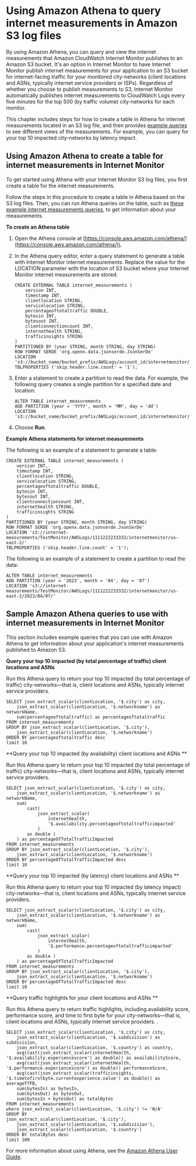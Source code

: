 # Using Amazon Athena to query internet measurements in Amazon S3 log files<a name="CloudWatch-IM-view-cw-tools.S3_athena"></a>

By using Amazon Athena, you can query and view the internet measurements that Amazon CloudWatch Internet Monitor publishes to an Amazon S3 bucket\. It's an option in Internet Monitor to have Internet Monitor publish internet measurements for your application to an S3 bucket for internet\-facing traffic for your monitored city\-networks \(client locations and ASNs, typically internet service providers or ISPs\)\. Regardless of whether you choose to publish measurements to S3, Internet Monitor automatically publishes internet measurements to CloudWatch Logs every five minutes for the top 500 \(by traffic volume\) city\-networks for each monitor\. 

This chapter includes steps for how to create a table in Athena for internet measurements located in an S3 log file, and then provides [example queries](#CloudWatch-IM-view-cw-tools.S3_athena.athena-sample-queries) to see different views of the measurements\. For example, you can query for your top 10 impacted city\-networks by latency impact\.  

## Using Amazon Athena to create a table for internet measurements in Internet Monitor<a name="CloudWatch-IM-view-cw-tools.S3_athena.athena-queries"></a>

To get started using Athena with your Internet Monitor S3 log files, you first create a table for the internet measurements\.

Follow the steps in this procedure to create a table in Athena based on the S3 log files\. Then, you can run Athena queries on the table, such as [these example internet measurements queries](#CloudWatch-IM-view-cw-tools.S3_athena.athena-sample-queries), to get information about your measurements\.

**To create an Athena table**

1. Open the Athena console at [https://console.aws.amazon.com/athena/](https://console.aws.amazon.com/athena/)\.

1. In the Athena query editor, enter a query statement to generate a table with Internet Monitor internet measurements\. Replace the value for the LOCATION parameter with the location of S3 bucket where your Internet Monitor internet measurements are stored\. 

   ```
   CREATE EXTERNAL TABLE internet_measurements (
       version INT,
       timestamp INT,
       clientlocation STRING,
       servicelocation STRING,
       percentageoftotaltraffic DOUBLE,
       bytesin INT,
       bytesout INT,
       clientconnectioncount INT,
       internethealth STRING,
       trafficinsights STRING
   )
   PARTITIONED BY (year STRING, month STRING, day STRING)
   ROW FORMAT SERDE 'org.openx.data.jsonserde.JsonSerDe'
   LOCATION
   's3://bucket_name/bucket_prefix/AWSLogs/account_id/internetmonitor/AWS_Region/'
   TBLPROPERTIES ('skip.header.line.count' = '1');
   ```

1. Enter a statement to create a partition to read the data\. For example, the following query creates a single partition for a specified date and location:

   ```
   ALTER TABLE internet_measurements
   ADD PARTITION (year = 'YYYY', month = 'MM', day = 'dd')
   LOCATION
   's3://bucket_name/bucket_prefix/AWSLogs/account_id/internetmonitor/AWS_Region/YYYY/MM/DD';
   ```

1. Choose **Run**\.

**Example Athena statements for internet measurements**

The following is an example of a statement to generate a table:

```
CREATE EXTERNAL TABLE internet_measurements (
    version INT,
    timestamp INT,
    clientlocation STRING,
    servicelocation STRING,
    percentageoftotaltraffic DOUBLE,
    bytesin INT,
    bytesout INT,
    clientconnectioncount INT,
    internethealth STRING,
    trafficinsights STRING
)
PARTITIONED BY (year STRING, month STRING, day STRING)
ROW FORMAT SERDE 'org.openx.data.jsonserde.JsonSerDe'
LOCATION 's3://internet-measurements/TestMonitor/AWSLogs/1111222233332/internetmonitor/us-east-2/'
TBLPROPERTIES ('skip.header.line.count' = '1');
```

The following is an example of a statement to create a partition to read the data:

```
ALTER TABLE internet_measurements
ADD PARTITION (year = '2023', month = '04', day = '07')
LOCATION 's3://internet-measurements/TestMonitor/AWSLogs/1111222233332/internetmonitor/us-east-2/2023/04/07/'
```

## Sample Amazon Athena queries to use with internet measurements in Internet Monitor<a name="CloudWatch-IM-view-cw-tools.S3_athena.athena-sample-queries"></a>

This section includes example queries that you can use with Amazon Athena to get information about your application's internet measurements published to Amazon S3\.

**Query your top 10 impacted \(by total percentage of traffic\) client locations and ASNs**

Run this Athena query to return your top 10 impacted \(by total percentage of traffic\) city\-networks—that is, client locations and ASNs, typically internet service providers\. 

```
SELECT json_extract_scalar(clientLocation, '$.city') as city,
    json_extract_scalar(clientLocation, '$.networkname') as networkName,
    sum(percentageoftotaltraffic) as percentageoftotaltraffic
FROM internet_measurements
GROUP BY json_extract_scalar(clientLocation, '$.city'),
    json_extract_scalar(clientLocation, '$.networkname')
ORDER BY percentageoftotaltraffic desc
limit 10
```

**Query your top 10 impacted \(by availability\) client locations and ASNs **

Run this Athena query to return your top 10 impacted \(by total percentage of traffic\) city\-networks—that is, client locations and ASNs, typically internet service providers\. 

```
SELECT json_extract_scalar(clientLocation, '$.city') as city,
    json_extract_scalar(clientLocation, '$.networkname') as networkName,
    sum(
        cast(
            json_extract_scalar(
                internetHealth,
                '$.availability.percentageoftotaltrafficimpacted'
            )
        as double ) 
    ) as percentageOfTotalTrafficImpacted
FROM internet_measurements
GROUP BY json_extract_scalar(clientLocation, '$.city'),
    json_extract_scalar(clientLocation, '$.networkname')
ORDER BY percentageOfTotalTrafficImpacted desc
limit 10
```

**Query your top 10 impacted \(by latency\) client locations and ASNs **

Run this Athena query to return your top 10 impacted \(by latency impact\) city\-networks—that is, client locations and ASNs, typically internet service providers\. 

```
SELECT json_extract_scalar(clientLocation, '$.city') as city,
    json_extract_scalar(clientLocation, '$.networkname') as networkName,
    sum(
        cast(
            json_extract_scalar(
                internetHealth,
                '$.performance.percentageoftotaltrafficimpacted'
            )
        as double ) 
    ) as percentageOfTotalTrafficImpacted
FROM internet_measurements
GROUP BY json_extract_scalar(clientLocation, '$.city'),
    json_extract_scalar(clientLocation, '$.networkname')
ORDER BY percentageOfTotalTrafficImpacted desc
limit 10
```

**Query traffic highlights for your client locations and ASNs **

Run this Athena query to return traffic highlights, including availability score, performance score, and time to first byte for your city\-networks—that is, client locations and ASNs, typically internet service providers\. \.

```
SELECT json_extract_scalar(clientLocation, '$.city') as city,
    json_extract_scalar(clientLocation, '$.subdivision') as subdivision,
    json_extract_scalar(clientLocation, '$.country') as country,
    avg(cast(json_extract_scalar(internetHealth, '$.availability.experiencescore') as double)) as availabilityScore,
    avg(cast(json_extract_scalar(internetHealth, '$.performance.experiencescore') as double)) performanceScore,
    avg(cast(json_extract_scalar(trafficinsights, '$.timetofirstbyte.currentexperience.value') as double)) as averageTTFB,
    sum(bytesIn) as bytesIn,
    sum(bytesOut) as bytesOut,
    sum(bytesIn + bytesOut) as totalBytes
FROM internet_measurements
where json_extract_scalar(clientLocation, '$.city') != 'N/A'
GROUP BY 
json_extract_scalar(clientLocation, '$.city'),
    json_extract_scalar(clientLocation, '$.subdivision'),
    json_extract_scalar(clientLocation, '$.country')
ORDER BY totalBytes desc
limit 100
```

For more information about using Athena, see the [Amazon Athena User Guide](https://docs.aws.amazon.com/athena/latest/ug/)\.